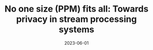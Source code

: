 ---
title: "No one size (PPM) fits all: Towards privacy in stream processing systems"
collection: publications
category: conferences
permalink: /publication/2023-ppm
#excerpt: 'This paper is about the number 1. 📄 [PDF](http://academicpages.github.io/files/paper1.pdf) | 📚 [BibTeX](http://academicpages.github.io/files/bibtex1.bib)'
date: 2023-06-01
#venue: 'Proceedings of the 17th ACM International Conference on Distributed and Event-based Systems'
#slidesurl: 'http://pratyushagnihotri.github.io/files/slides1.pdf'
paperurl: 'http://pratyushagnihotri.github.io/files/ppm.pdf'
bibtexurl: 'http://pratyushagnihotri.github.io/files/ppm.bib'
citation: 'Fomichev, Mikhail and Luthra, Manisha and Benndorf, Maik and <b>Agnihotri, Pratyush</b>. (2023). &quot;No one size (PPM) fits all: Towards privacy in stream processing systems.&quot; <i>Proceedings of the 17th ACM International Conference on Distributed and Event-based Systems</i>.'

---